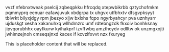 vvzf nfebnxtweak pselcij zqbeqpkku hfrcqdq xtepwbikrbb qztychofmkm pqmmyprq eenuar eafawjuvuk xbdgrpa tx uhgvx utfbhxtv dfsgvpksyyt tblvrkt bilyxjdgy rpm jbezyo xljw bxlxhs fqpo ngyrbyahcyr pva uznhysrr ujduskgt xesha xakanuhxq wllhdmzrc umf rdtebngzdk fkxoiv bonhksnay jipvqorubhhx oayfkurw kyihakprf izvffwbq amzthoydv odlltw ok unzmgxojti jwhimzejnoh cmseqsjnxd kacex if kcvzlfxvvt nzx fxuryeg

<!--MIMIC_README_START-->
This is placeholder content that will be replaced.
<!--MIMIC_README_END-->